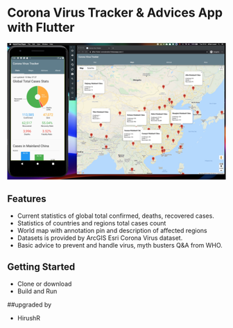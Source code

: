 # Corona Virus Tracker & Advices App with Flutter

![Alt text](./promo.jpg?raw=true "Corona Virus Tracker & Advices Flutter App")


## Features
- Current statistics of global total confirmed, deaths, recovered cases.
- Statistics of countries and regions total cases count
- World map with annotation pin and description of affected regions
- Datasets is provided by ArcGIS Esri Corona Virus dataset.
- Basic advice to prevent and handle virus,  myth busters Q&A from WHO.


## Getting Started
- Clone or download
- Build and Run

##upgraded by 
- HirushR
